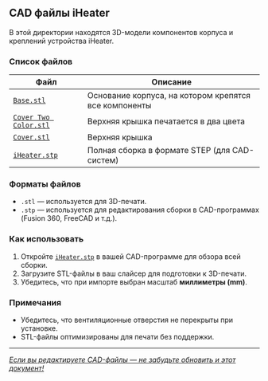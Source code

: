 ## CAD файлы iHeater

В этой директории находятся 3D-модели компонентов корпуса и креплений устройства iHeater.

### Список файлов

| Файл | Описание |
|------|----------|
| [`Base.stl`](CAD/Base.stl) | Основание корпуса, на котором крепятся все компоненты |
| [`Cover Two Color.stl`](CAD/Cover%20Two%20Color.stl) | Верхняя крышка  печатается в два цвета|
| [`Cover.stl`](CAD/Cover.stl) | Верхняя крышка|
| [`iHeater.stp`](CAD/iHeater.stp) | Полная сборка в формате STEP (для CAD-систем) |

### Форматы файлов

- `.stl` — используется для 3D-печати.
- `.stp` — используется для редактирования сборки в CAD-программах (Fusion 360, FreeCAD и т.д.).

### Как использовать

1. Откройте [`iHeater.stp`](CAD/iHeater.stp) в вашей CAD-программе для обзора всей сборки.
2. Загрузите STL-файлы в ваш слайсер для подготовки к 3D-печати.
3. Убедитесь, что при импорте выбран масштаб **миллиметры (mm)**.

### Примечания

- Убедитесь, что вентиляционные отверстия не перекрыты при установке.
- STL-файлы оптимизированы для печати без поддержки.

---

[_Если вы редактируете CAD-файлы — не забудьте обновить и этот документ!_](User%20mods/README.md)
